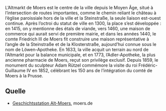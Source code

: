 L’Altmarkt de Moers est le centre de la ville depuis le Moyen Âge, situé à l’intersection de routes importantes, comme le chemin reliant le château à l’église paroissiale hors de la ville et la Steinstraße, la seule liaison est-ouest continue. Après l’octroi du statut de ville en 1300, la place s’est développée : en 1415, on y mentionne des étals de viande, vers 1460, une maison de commerce qui aurait servi de première mairie, et dans les années 1440, le comte Friedrich III de Moers fit construire une maison représentative à l’angle de la Steinstraße et de la Klosterstraße, aujourd’hui connue sous le nom de Löwen-Apotheke. En 1633, la ville acquit un terrain au nord de l’Altmarkt pour la balance municipale, et en 1773, l’Adler-Apotheke, la plus ancienne pharmacie de Moers, reçut son privilège exclusif. Depuis 1859, le monument du sculpteur Adam Rützel commémore la visite du roi Frédéric-Guillaume IV en 1852, célébrant les 150 ans de l’intégration du comté de Moers à la Prusse.

Quelle
------

* [Geschichtsstation Alt-Moers], moers.de

[Geschichtsstation Alt-Moers]: https://www-moers-de.translate.goog/leben-moers/geschichtsstation/geschichtsstation-01-altstadt?_x_tr_sl=de&_x_tr_tl=fr
